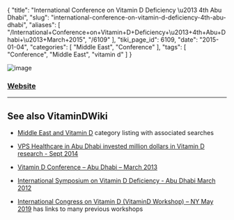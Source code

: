 {
    "title": "International Conference on Vitamin D Deficiency \u2013 4th Abu Dhabi",
    "slug": "international-conference-on-vitamin-d-deficiency-4th-abu-dhabi",
    "aliases": [
        "/International+Conference+on+Vitamin+D+Deficiency+\u2013+4th+Abu+Dhabi+\u2013+March+2015",
        "/6109"
    ],
    "tiki_page_id": 6109,
    "date": "2015-01-04",
    "categories": [
        "Middle East",
        "Conference"
    ],
    "tags": [
        "Conference",
        "Middle East",
        "vitamin d"
    ]
}


<img src="https://d378j1rmrlek7x.cloudfront.net/attachments/jpeg/me-conf-2014.jpg" alt="image">

### [Website](http://www.menaconf.com/index.php?cmd=cms__view&article_id=766)

---

## See also VitaminDWiki

* [Middle East and Vitamin D](/posts/middle-east-and-vitamin-d) category listing with associated searches

* [VPS Healthcare in Abu Dhabi invested million dollars in Vitamin D research - Sept 2014](/posts/vps-healthcare-in-abu-dhabi-invested-million-dollars-in-vitamin-d-research)

* [Vitamin D Conference – Abu Dhabi – March 2013](/posts/vitamin-d-conference-abu-dhabi)

* [International Symposium on Vitamin D Deficiency - Abu Dhabi March 2012](/posts/international-symposium-on-vitamin-d-deficiency-abu-dhabi)

* [International Congress on Vitamin D (VitaminD Workshop) – NY May 2019](/posts/international-congress-on-vitamin-d-vitamind-workshop-ny) has links to many previous workshops